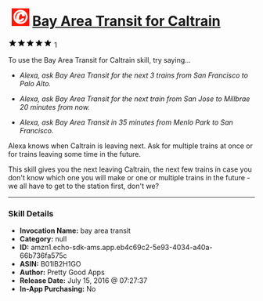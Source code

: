 # &nbsp;<img src="skill_icon" alt="Bay Area Transit for Caltrain icon" width="36"> [Bay Area Transit for Caltrain](http://alexa.amazon.com/#skills/amzn1.echo-sdk-ams.app.eb4c69c2-5e93-4034-a40a-66b736fa575c)
![5 stars](../../images/ic_star_black_18dp_1x.png)![5 stars](../../images/ic_star_black_18dp_1x.png)![5 stars](../../images/ic_star_black_18dp_1x.png)![5 stars](../../images/ic_star_black_18dp_1x.png)![5 stars](../../images/ic_star_black_18dp_1x.png) 1

To use the Bay Area Transit for Caltrain skill, try saying...

* *Alexa, ask Bay Area Transit for the next 3 trains from San Francisco to Palo Alto.*

* *Alexa, ask Bay Area Transit for the next train from San Jose to Millbrae 20 minutes from now.*

* *Alexa, ask Bay Area Transit in 35 minutes from Menlo Park to San Francisco.*

Alexa knows when Caltrain is leaving next. Ask for multiple trains at once or for trains leaving some time in the future.

This skill gives you the next leaving Caltrain, the next few trains in case you don't know which one you will make or one or multiple trains in the future - we all have to get to the station first, don't we?

***

### Skill Details

* **Invocation Name:** bay area transit
* **Category:** null
* **ID:** amzn1.echo-sdk-ams.app.eb4c69c2-5e93-4034-a40a-66b736fa575c
* **ASIN:** B01IB2H1GO
* **Author:** Pretty Good Apps
* **Release Date:** July 15, 2016 @ 07:27:37
* **In-App Purchasing:** No
